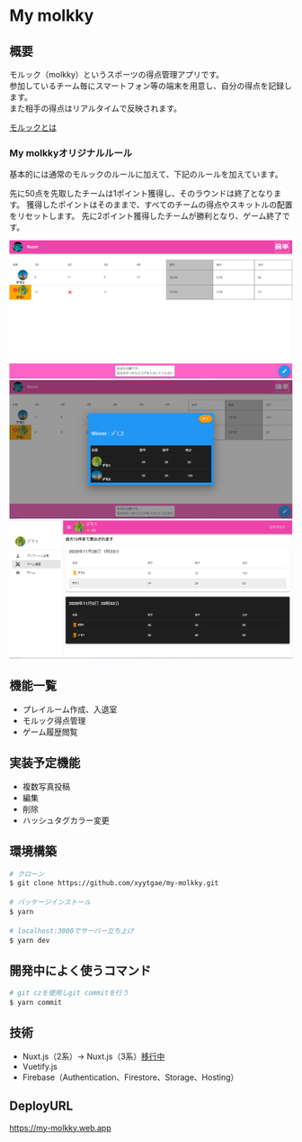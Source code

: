 # My molkky

## 概要

モルック（molkky）というスポーツの得点管理アプリです。  
参加しているチーム毎にスマートフォン等の端末を用意し、自分の得点を記録します。  
また相手の得点はリアルタイムで反映されます。

[モルックとは](https://molkky.jp/molkky/)


### My molkkyオリジナルルール

基本的には通常のモルックのルールに加えて、下記のルールを加えています。

先に50点を先取したチームは1ポイント獲得し、そのラウンドは終了となります。
獲得したポイントはそのままで、すべてのチームの得点やスキットルの配置をリセットします。
先に2ポイント獲得したチームが勝利となり、ゲーム終了です。

<img src="https://github.com/xyytgae/my-molkky/blob/images/capture_1.png" alt="capture_1" >

<img src="https://github.com/xyytgae/my-molkky/blob/images/capture_2.PNG" alt="capture_2" >

<img src="https://github.com/xyytgae/my-molkky/blob/images/capture_3.PNG" alt="capture_3" >

## 機能一覧
- プレイルーム作成、入退室
- モルック得点管理
- ゲーム履歴閲覧

## 実装予定機能
- 複数写真投稿
- 編集
- 削除
- ハッシュタグカラー変更

## 環境構築

```bash
# クローン
$ git clone https://github.com/xyytgae/my-molkky.git

# パッケージインストール
$ yarn

# localhost:3000でサーバー立ち上げ
$ yarn dev
```

## 開発中によく使うコマンド
```bash
# git czを使用しgit commitを行う
$ yarn commit
```

## 技術
- Nuxt.js（2系）→ Nuxt.js（3系）[移行中](https://github.com/xyytgae/my-molkky/tree/develop)
- Vuetify.js
- Firebase（Authentication、Firestore、Storage、Hosting）

## DeployURL

https://my-molkky.web.app

